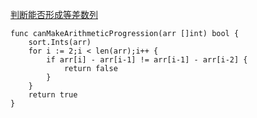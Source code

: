 [判断能否形成等差数列](https://leetcode-cn.com/problems/can-make-arithmetic-progression-from-sequence/)

```golang
func canMakeArithmeticProgression(arr []int) bool {
    sort.Ints(arr)
    for i := 2;i < len(arr);i++ {
        if arr[i] - arr[i-1] != arr[i-1] - arr[i-2] {
            return false
        }
    }
    return true
}
```
